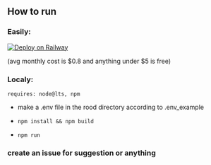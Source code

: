 ## How to run 
### Easily:
[![Deploy on Railway](https://railway.app/button.svg)](https://railway.app/template/oo3vOS?referralCode=cM3gMo)

(avg monthly cost is $0.8 and anything under $5 is free)

### Localy:
`requires: node@lts, npm`

+ make a .env file in the rood directory according to .env_example

+ `npm install && npm build`

+ `npm run`

### create an issue for suggestion or anything
